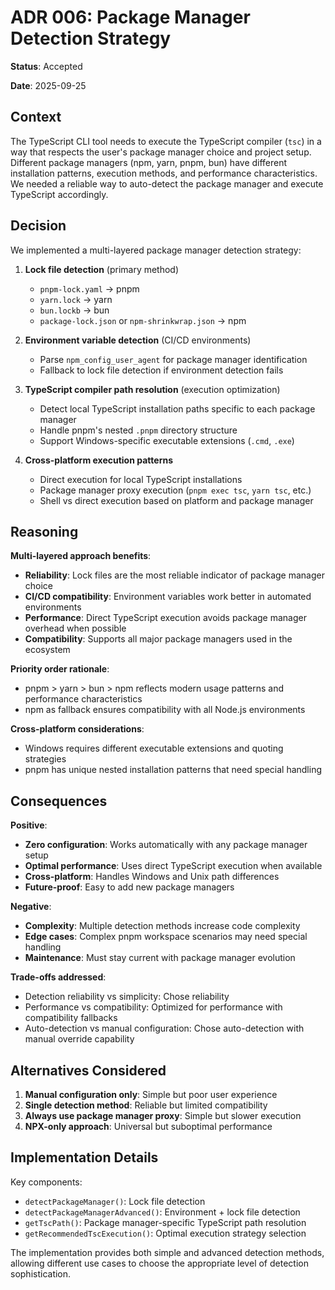 # ADR 006: Package Manager Detection Strategy

**Status**: Accepted

**Date**: 2025-09-25

## Context

The TypeScript CLI tool needs to execute the TypeScript compiler (`tsc`) in a way that respects the user's package manager choice and project setup. Different package managers (npm, yarn, pnpm, bun) have different installation patterns, execution methods, and performance characteristics. We needed a reliable way to auto-detect the package manager and execute TypeScript accordingly.

## Decision

We implemented a multi-layered package manager detection strategy:

1. **Lock file detection** (primary method)
   - `pnpm-lock.yaml` → pnpm
   - `yarn.lock` → yarn
   - `bun.lockb` → bun
   - `package-lock.json` or `npm-shrinkwrap.json` → npm

2. **Environment variable detection** (CI/CD environments)
   - Parse `npm_config_user_agent` for package manager identification
   - Fallback to lock file detection if environment detection fails

3. **TypeScript compiler path resolution** (execution optimization)
   - Detect local TypeScript installation paths specific to each package manager
   - Handle pnpm's nested `.pnpm` directory structure
   - Support Windows-specific executable extensions (`.cmd`, `.exe`)

4. **Cross-platform execution patterns**
   - Direct execution for local TypeScript installations
   - Package manager proxy execution (`pnpm exec tsc`, `yarn tsc`, etc.)
   - Shell vs direct execution based on platform and package manager

## Reasoning

**Multi-layered approach benefits**:

- **Reliability**: Lock files are the most reliable indicator of package manager choice
- **CI/CD compatibility**: Environment variables work better in automated environments
- **Performance**: Direct TypeScript execution avoids package manager overhead when possible
- **Compatibility**: Supports all major package managers used in the ecosystem

**Priority order rationale**:

- pnpm > yarn > bun > npm reflects modern usage patterns and performance characteristics
- npm as fallback ensures compatibility with all Node.js environments

**Cross-platform considerations**:

- Windows requires different executable extensions and quoting strategies
- pnpm has unique nested installation patterns that need special handling

## Consequences

**Positive**:

- **Zero configuration**: Works automatically with any package manager setup
- **Optimal performance**: Uses direct TypeScript execution when available
- **Cross-platform**: Handles Windows and Unix path differences
- **Future-proof**: Easy to add new package managers

**Negative**:

- **Complexity**: Multiple detection methods increase code complexity
- **Edge cases**: Complex pnpm workspace scenarios may need special handling
- **Maintenance**: Must stay current with package manager evolution

**Trade-offs addressed**:

- Detection reliability vs simplicity: Chose reliability
- Performance vs compatibility: Optimized for performance with compatibility fallbacks
- Auto-detection vs manual configuration: Chose auto-detection with manual override capability

## Alternatives Considered

1. **Manual configuration only**: Simple but poor user experience
2. **Single detection method**: Reliable but limited compatibility
3. **Always use package manager proxy**: Simple but slower execution
4. **NPX-only approach**: Universal but suboptimal performance

## Implementation Details

Key components:

- `detectPackageManager()`: Lock file detection
- `detectPackageManagerAdvanced()`: Environment + lock file detection
- `getTscPath()`: Package manager-specific TypeScript path resolution
- `getRecommendedTscExecution()`: Optimal execution strategy selection

The implementation provides both simple and advanced detection methods, allowing different use cases to choose the appropriate level of detection sophistication.
